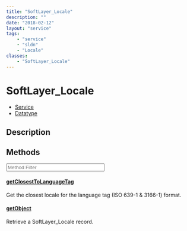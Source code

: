 ```yaml
---
title: "SoftLayer_Locale"
description: ""
date: "2018-02-12"
layout: "service"
tags:
    - "service"
    - "sldn"
    - "Locale"
classes:
    - "SoftLayer_Locale"
---
```

# SoftLayer_Locale
<div id='service-datatype'>
    <ul id='sldn-reference-tabs'>
    <li id='service'> <a href='/reference/services/SoftLayer_Locale' >Service</a></li>    <li id='datatype'> <a href='/reference/datatypes/SoftLayer_Locale' >Datatype</a></li>
    </ul>
</div>

## Description






        
<div id="properties" class="content service-content">

## Methods

<div class="view-filters">
    <div class="clearfix">
        <div class="search-input-box">
            <input placeholder="Method Filter" onkeyup="titleSearch(inputId='edit-combine', divId='method-div', elementClass='method-row')" 
                type="text" id="edit-combine" value="" size="30" maxlength="128" class="form-text">
        </div>
    </div>
</div>

<div id="method-div">

<div class="method-row">

#### [getClosestToLanguageTag](/reference/services/SoftLayer_Locale/getClosestToLanguageTag)
Get the closest locale for the language tag (ISO 639-1 & 3166-1) format.

</div>

<div class="method-row">

#### [getObject](/reference/services/SoftLayer_Locale/getObject)
Retrieve a SoftLayer_Locale record.

</div>
</div>

</div>

